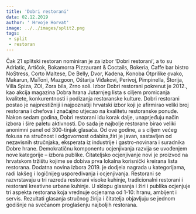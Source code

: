 ```yaml
---
title: 'Dobri restorani'
data: 02.12.2019
author: ' Hrvoje Horvat'
image: ../../images/split2.png
tags:
 - split
 - restoran
---
```

Čak 21 splitski restoran nominiran je za izbor ‘Dobri restorani’, a to su Adriatic, Artičok, Bokamorra Pizzaurant & Coctails, Bokeria, Caffe bar bistro NoStress, Corto Maltese, De Belly, Dvor, Kadena, Konoba Otprilike ovako, Makarun, MaToni, Mazgoon, Oštarija Viđakovi, Perivoj, Pimpinella, Štorija, Villa Spiza, ZOI, Zora bila, Zrno soli.
Izbor Dobri restorani pokrenut je 2012., kao akcija magazina Dobra hrana Jutarnjeg lista s ciljem promicanja kvalitete, konkurentnosti i podizanja restoranske kulture. Dobri restorani postao je najprestižniji i najpoznatiji hrvatski izbor koji je afirmirao veliki broj restorana i chefova i značajno utjecao na kvalitetu restoranske ponude. Nakon sedam godina, Dobri restorani idu korak dalje, unaprjeđuju način izbora i šire paletu aktivnosti. Do sada je najbolje restorane birao veliki anonimni panel od 300-tinjak glasača. Od ove godine, a s ciljem većeg fokusa na stručnost i odgovornost odabira,žiri je javan, sastavljen od nezavisnih stručnjaka, eksperata iz industrije i gastro-novinara i suradnika Dobre hrane.
Demokratičnu komponentu ocjenjivanja razvija se uvođenjem nove kategorije – izbora publike. Čitateljsko ocjenjivanje novi je proizvod na hrvatskom tržištu kojime se dobiva prva lokalna korisnički kreirana lista restorana.
Dodatna novina izbora 2019. je dodjela nagrada u kategorijama, radi lakšeg i logičnijeg uspoređivanja i ocjenjivanja. Restorani se razvrstavaju u tri razreda restorani visoke kuhinje, tradicionalni restorani i restorani kreativne urbane kuhinje. U sklopu glasanja i žiri i publika ocjenjuje tri aspekta restorana koja vrednuje ocjenama od 1-10: hranu, ambijent i servis. Rezultati glasanja stručnog žirija i čitatelja objavljuju se jednom godišnje na svečanom proglašenju najboljih restorana.